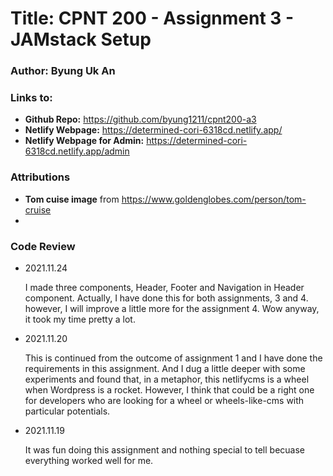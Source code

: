 # Title: CPNT 200 - Assignment 3 - JAMstack Setup
### Author: Byung Uk An
### Links to:
  - **Github Repo:** https://github.com/byung1211/cpnt200-a3
  - **Netlify Webpage:** https://determined-cori-6318cd.netlify.app/
  - **Netlify Webpage for Admin:** https://determined-cori-6318cd.netlify.app/admin
  
### Attributions

- **Tom cuise image** from https://www.goldenglobes.com/person/tom-cruise
- 

### Code Review

- 2021.11.24

  I made three components, Header, Footer and Navigation in Header component. Actually, I have done this for both assignments, 3 and 4. however, I will improve a little more for the assignment 4. Wow anyway, it took my time pretty a lot.
	
- 2021.11.20

  This is continued from the outcome of assignment 1 and I have done the requirements in this assignment.
  And I dug a little deeper with some experiments and found that, in a metaphor, this netlifycms is a wheel when Wordpress is a rocket. 
  However, I think that could be a right one for developers who are looking for a wheel or wheels-like-cms with particular potentials.

- 2021.11.19
	
	It was fun doing this assignment and nothing special to tell becuase everything worked well for me.
	
